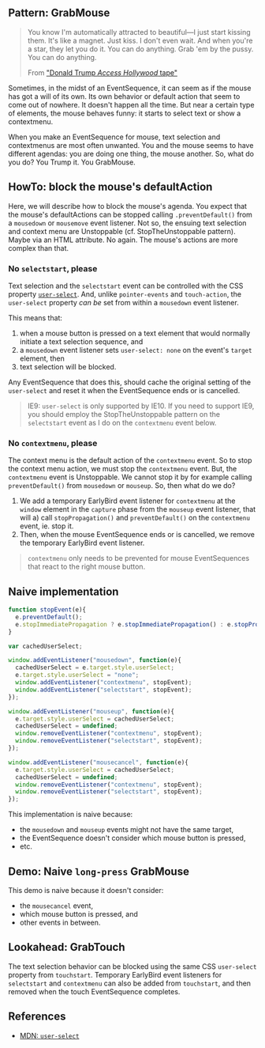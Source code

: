 ## Pattern: GrabMouse

> You know I'm automatically attracted to beautiful—I just start kissing them. It's like a magnet. Just kiss. I don't even wait. And when you're a star, they let you do it. You can do anything. Grab 'em by the pussy. You can do anything.
> 
>   From ["Donald Trump *Access Hollywood* tape"](https://en.wikipedia.org/wiki/Donald_Trump_Access_Hollywood_tape)

Sometimes, in the midst of an EventSequence, it can seem as if the mouse has got a will of its own. Its own behavior or default action that seem to come out of nowhere. It doesn't happen all the time. But near a certain type of elements, the mouse behaves funny: it starts to select text or show a contextmenu.

When you make an EventSequence for mouse, text selection and contextmenus are most often unwanted. You and the mouse seems to have different agendas: you are doing one thing, the mouse another. So, what do you do? You Trump it. You GrabMouse.

## HowTo: block the mouse's defaultAction

Here, we will describe how to block the mouse's agenda. You expect that the mouse's defaultActions can be stopped calling `.preventDefault()` from a `mousedown` or `mousemove` event listener. Not so, the ensuing text selection and context menu are Unstoppable (cf. StopTheUnstoppable pattern). Maybe via an HTML attribute. No again. The mouse's actions are more complex than that.

### No `selectstart`, please

Text selection and the `selectstart` event can be controlled with the CSS property [`user-select`](https://developer.mozilla.org/en-US/docs/Web/CSS/user-select). And, unlike `pointer-events` and `touch-action`, the `user-select` property *can be* set from within a `mousedown` event listener. 

This means that:
1. when a mouse button is pressed on a text element that would normally initiate a text selection sequence, and
2. a `mousedown` event listener sets `user-select: none` on the event's `target` element, then
3. text selection will be blocked.

Any EventSequence that does this, should cache the original setting of the `user-select` and reset it when the EventSequence ends or is cancelled.

> IE9: `user-select` is only supported by IE10. If you need to support IE9, you should employ the StopTheUnstoppable pattern on the `selectstart` event as I do on the `contextmenu` event below.

### No `contextmenu`, please

The context menu is the default action of the `contextmenu` event. So to stop the context menu action, we must stop the `contextmenu` event. But, the `contextmenu` event is Unstoppable. We cannot stop it by for example calling `preventDefault()` from `mousedown` or `mouseup`. So, then what do we do?

1. We add a temporary EarlyBird event listener for `contextmenu` at the `window` element in the `capture` phase from the `mouseup` event listener, that will a) call `stopPropagation()` and `preventDefault()` on the `contextmenu` event, ie. stop it.
2. Then, when the mouse EventSequence ends or is cancelled, we remove the temporary EarlyBird event listener.

> `contextmenu` only needs to be prevented for mouse EventSequences that react to the right mouse button.

## Naive implementation

```javascript
function stopEvent(e){                           
  e.preventDefault();
  e.stopImmediatePropagation ? e.stopImmediatePropagation() : e.stopPropagation();
}

var cachedUserSelect;

window.addEventListener("mousedown", function(e){
  cachedUserSelect = e.target.style.userSelect;
  e.target.style.userSelect = "none";
  window.addEventListener("contextmenu", stopEvent);
  window.addEventListener("selectstart", stopEvent);
});

window.addEventListener("mouseup", function(e){
  e.target.style.userSelect = cachedUserSelect;
  cachedUserSelect = undefined;
  window.removeEventListener("contextmenu", stopEvent);
  window.removeEventListener("selectstart", stopEvent);
});

window.addEventListener("mousecancel", function(e){
  e.target.style.userSelect = cachedUserSelect;
  cachedUserSelect = undefined;
  window.removeEventListener("contextmenu", stopEvent);
  window.removeEventListener("selectstart", stopEvent);
});
```

This implementation is naive because:
* the `mousedown` and `mouseup` events might not have the same target, 
* the EventSequence doesn't consider which mouse button is pressed, 
* etc.

## Demo: Naive `long-press` GrabMouse

This demo is naive because it doesn't consider:
* the `mousecancel` event, 
* which mouse button is pressed, and 
* other events in between.

<code-demo src="./demo/long-press-GrabMouse.html"></code-demo>

## Lookahead: GrabTouch

The text selection behavior can be blocked using the same CSS `user-select` property from `touchstart`. Temporary EarlyBird event listeners for `selectstart` and `contextmenu` can also be added from `touchstart`, and then removed when the touch EventSequence completes.

## References

 * [MDN: `user-select`](https://developer.mozilla.org/en-US/docs/Web/CSS/user-select)